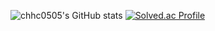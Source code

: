 <!--
**chhc0505/chhc0505** is a ✨ _special_ ✨ repository because its `README.md` (this file) appears on your GitHub profile.

Here are some ideas to get you started:

- 🔭 I’m currently working on ...
- 🌱 I’m currently learning ...
- 👯 I’m looking to collaborate on ...
- 🤔 I’m looking for help with ...
- 💬 Ask me about ...
- 📫 How to reach me: ...
- 😄 Pronouns: ...
- ⚡ Fun fact: ...
-->
![chhc0505's GitHub stats](https://github-readme-stats.vercel.app/api?username=chhc0505&show_icons=true&theme=radical)
[![Solved.ac Profile](http://mazassumnida.wtf/api/generate_badge?boj=chhc0505)](https://solved.ac/chhc0505)
